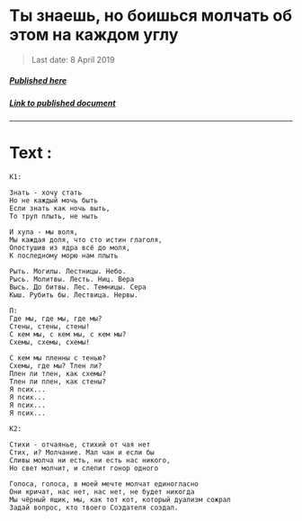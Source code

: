 # Ты знаешь, но боишься молчать об этом на каждом углу

> Last date: 8 April 2019

##### [Published here](http://vk.com/zimnurov_mf)

##### [Link to published document](https://vk.com/zimnurov_mf?w=wall-52918906_404)

---

# Text :

```
К1:

Знать - хочу стать
Но не каждый мочь быть
Если знать как ночь выть,
То труп плыть, не ныть

И хула - мы воля,
Мы каждая доля, что сто истин глаголя,
Опостушив из ядра всё до моля,
К последному морю нам плыть

Рыть. Могилы. Лестницы. Небо.
Рысь. Молитвы. Лесть. Ниц. Вера
Высь. До битвы. Лес. Темницы. Сера
Кыш. Рубить бы. Лествица. Нервы.

П:
Где мы, где мы, где мы?
Стены, стены, стены!
С кем мы, с кем мы, с кем мы?
Схемы, схемы, схемы!

С кем мы пленны с тенью?
Схемы, где мы? Тлен ли?
Плен ли тлен, как схемы?
Тлен ли плен, как стены?
Я псих...
Я псих...
Я псих...
Я псих...

К2:

Стихи - отчаянье, стихий от чая нет
Стих, и? Молчание. Мал чан и если бы
Сливы молча ни есть, ни есть нас никого,
Но свет молчит, и слепит гонор одного

Голоса, голоса, в моей мечте молчат единогласно
Они кричат, нас нет, нас нет, не будет никогда
Мы чёрный ящик, мы, как тот кот, который дуализм сожрал
Задай вопрос, кто твоего Создателя создал.
```
